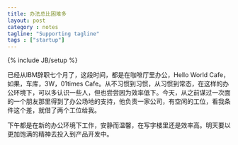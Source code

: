 ```yaml
---
title: 办法总比困难多
layout: post
category : notes
tagline: "Supporting tagline"
tags : ["startup"]
---
```



<!-- tags: poetry, diary, startup-->
{% include JB/setup %}


已经从IBM辞职七个月了，这段时间，都是在咖啡厅里办公，Hello World Cafe，如果，车库，3W，01times Cafe。从不习惯到习惯，从习惯到常态，在这样的办公环境下，可以多认识一些人，但也尝尝因为效率低下。今天，从之前谋过一次面的一个朋友那里得到了办公场地的支持，他负责一家公司，有空闲的工位，看我条件这个差，就借了两个工位给我。

下午都是在新的办公环境下工作，安静而温馨，在写字楼里还是效率高。明天要以更加饱满的精神去投入到产品开发中。